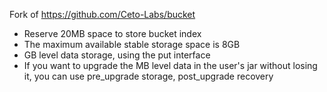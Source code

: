 Fork of https://github.com/Ceto-Labs/bucket



- Reserve 20MB space to store bucket index
- The maximum available stable storage space is 8GB
- GB level data storage, using the put interface
- If you want to upgrade the MB level data in the user's jar without losing it, you can use pre_upgrade storage, post_upgrade recovery
